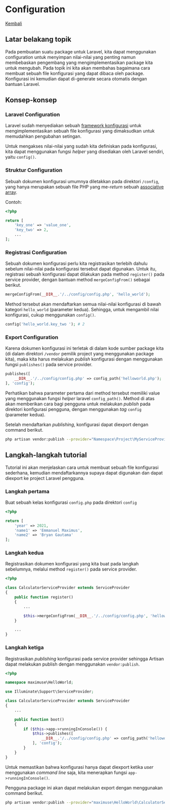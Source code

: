 # Configuration

[Kembali](readme.md)

## Latar belakang topik

Pada pembuatan suatu package untuk Laravel, kita dapat menggunakan configuration untuk menyimpan nilai-nilai yang penting namun membebaskan pengembang yang mengimplementasikan package kita untuk mengubah. Pada topik ini kita akan membahas bagaimana cara membuat sebuah file konfigurasi yang dapat dibaca oleh package. Konfigurasi ini kemudian dapat di-generate secara otomatis dengan bantuan Laravel.

## Konsep-konsep

### Laravel Configuration

Laravel sudah menyediakan sebuah [framework konfigurasi](https://laravel.com/docs/8.x/configuration) untuk mengimplementasikan sebuah file konfigurasi yang dimaksudkan untuk memudahkan pengubahan setingan.

Untuk mengakses nilai-nilai yang sudah kita definiskan pada konfigurasi, kita dapat menggunakan fungsi *helper* yang disediakan oleh Laravel sendiri, yaitu `config()`.

### Struktur Configuration

Sebuah dokumen konfigurasi umumnya diletakkan pada direktori `/config`, yang hanya merupakan sebuah file PHP yang me-*return* sebuah [associative array](https://www.php.net/manual/en/language.types.array.php).

Contoh:

```php
<?php

return [
    'key_one' => 'value_one',
    'key_two' => 2,
    ...
];
```

### Registrasi Configuration

Sebuah dokumen konfigurasi perlu kita registrasikan terlebih dahulu sebelum nilai-nilai pada konfigurasi tersebut dapat digunakan. Untuk itu, registrasi sebuah konfigurasi dapat dilakukan pada method `register()` pada service provider, dengan bantuan method `mergeConfigFrom()` sebagai berikut.

```php
mergeConfigFrom(__DIR__.'/../config/config.php', 'hello_world');
```

Method tersebut akan mendaftarkan semua nilai-nilai konfigurasi di bawah kategori `hello_world` (parameter kedua). Sehingga, untuk mengambil nilai konfigurasi, cukup menggunakan `config()`.

```php
config('hello_world.key_two '); # 2
```

### Export Configuration

Karena dokumen konfigurasi ini terletak di dalam kode sumber package kita (di dalam direktori `/vendor` pemilik project yang menggunakan package kita), maka kita harus melakukan *publish* konfigurasi dengan menggunakan fungsi `publishes()` pada service provider.

```php
publishes([
    __DIR__.'/../config/config.php' => config_path('helloworld.php');
], 'config');
```

Perhatikan bahwa parameter pertama dari method tersebut memiliki value yang menggunakan fungsi *helper* laravel `config_path()`. Method di atas akan memberikan cara bagi pengguna untuk melakukan *publish* pada direktori konfigurasi pengguna, dengan menggunakan *tag* `config` (parameter kedua).

Setelah mendaftarkan *publishing*, konfigurasi dapat diexport dengan command berikut.

```sh
php artisan vendor:publish --provider="Namespace\Project\MyServiceProvider" --tag="config"
```

## Langkah-langkah tutorial

Tutorial ini akan menjelaskan cara untuk membuat sebuah file konfigurasi sederhana, kemudian mendaftarkannya supaya dapat digunakan dan dapat diexport ke project Laravel pengguna.

### Langkah pertama

Buat sebuah kelas konfigurasi `config.php` pada direktori `config`

```php
<?php

return [
    'year' => 2021,
    'name1' => 'Emmanuel Maximus',
    'name2' => 'Bryan Gautama'
];
```

### Langkah kedua

Registrasikan dokumen konfigurasi yang kita buat pada langkah sebelumnya, melalui method `register()` pada service provider.

```php
<?php

class CalculatorServiceProvider extends ServiceProvider
{
    public function register()
    {
        ...

        $this->mergeConfigFrom(__DIR__.'/../config/config.php', 'helloworld');
    }

    ...
}

```

### Langkah ketiga

Registrasikan *publishing* konfigurasi pada service provider sehingga Artisan dapat melakukan publish dengan menggunakan `vendor:publish`.

```php
<?php

namespace maximuse\HelloWorld;

use Illuminate\Support\ServiceProvider;

class CalculatorServiceProvider extends ServiceProvider
{
    ...

    public function boot()
    {
        if ($this->app->runningInConsole()) {
            $this->publishes([
                __DIR__.'/../config/config.php' => config_path('helloworld.php')
            ], 'config');
        }
    }
}
```

Untuk memastikan bahwa konfigurasi hanya dapat diexport ketika *user* menggunakan *command line* saja, kita menerapkan fungsi `app->runningInConsole()`.

Pengguna package ini akan dapat melakukan export dengan menggunakan command berikut.

```sh
php artisan vendor:publish --provider="maximuse\HelloWorld\CalculatorServiceProvider" --tag="config"
```